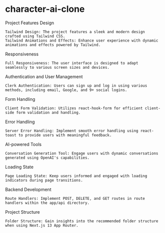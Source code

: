 # character-ai-clone
Project Features
Design

    Tailwind Design: The project features a sleek and modern design crafted using Tailwind CSS.
    Tailwind Animations and Effects: Enhance user experience with dynamic animations and effects powered by Tailwind.

Responsiveness

    Full Responsiveness: The user interface is designed to adapt seamlessly to various screen sizes and devices.

Authentication and User Management

    Clerk Authentication: Users can sign up and log in using various methods, including email, Google, and 9+ social logins.

Form Handling

    Client Form Validation: Utilizes react-hook-form for efficient client-side form validation and handling.

Error Handling

    Server Error Handling: Implement smooth error handling using react-toast to provide users with meaningful feedback.

AI-powered Tools

    Conversation Generation Tool: Engage users with dynamic conversations generated using OpenAI's capabilities.

Loading State

    Page Loading State: Keep users informed and engaged with loading indicators during page transitions.

Backend Development

    Route Handlers: Implement POST, DELETE, and GET routes in route handlers within the app/api directory.

Project Structure

    Folder Structure: Gain insights into the recommended folder structure when using Next.js 13 App Router.
